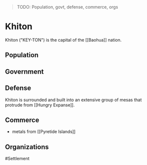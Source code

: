 > TODO: Population, govt, defense, commerce, orgs

# Khiton
Khiton ("KEY-TON") is the capital of the [[Baohua]] nation. 

## Population


## Government


## Defense
Khiton is surrounded and built into an extensive group of mesas that protrude from [[Hungry Expanse]]. 

## Commerce
- metals from [[Pyretide Islands]]

## Organizations


#Settlement 